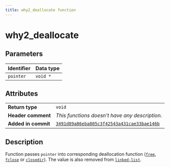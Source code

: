 ```yaml
---
title: why2_deallocate function
---
```


<!--
This is part of WHY2
Copyright (C) 2022 Václav Šmejkal

This program is free software: you can redistribute it and/or modify
it under the terms of the GNU General Public License as published by
the Free Software Foundation, either version 3 of the License, or
(at your option) any later version.

This program is distributed in the hope that it will be useful,
but WITHOUT ANY WARRANTY; without even the implied warranty of
MERCHANTABILITY or FITNESS FOR A PARTICULAR PURPOSE.  See the
GNU General Public License for more details.

You should have received a copy of the GNU General Public License
along with this program.  If not, see <https://www.gnu.org/licenses/>.
-->

# why2_deallocate

## Parameters

| Identifier | Data type |
| ---------- | --------- |
| `pointer`  | `void *`  |

## Attributes

|                     |                                                |
| ------------------  | ---------------------------------------------- |
| **Return type**     | `void`                                         |
| **Header comment**  | *This functions doesn't have any description.* |
| **Added in commit** | [`3491d89a86eba805c3f42543a431cae33bae146b`](https://github.com/ENGO150/WHY2/commit/3491d89a86eba805c3f42543a431cae33bae146b) |

## Description

Function passes `pointer` into corresponding deallocation function ([`free`](https://linux.die.net/man/3/free), [`fclose`](https://linux.die.net/man/3/fclose) or [`closedir`](https://linux.die.net/man/3/closedir)). The value is also removed from [`linked-list`](../../../../types/core/llist/why2_list_t).
